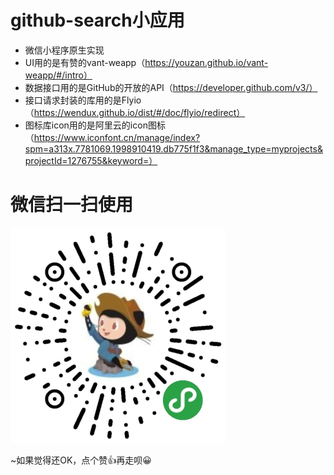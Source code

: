 # github-search小应用
* 微信小程序原生实现
* UI用的是有赞的vant-weapp（https://youzan.github.io/vant-weapp/#/intro）
* 数据接口用的是GitHub的开放的API（https://developer.github.com/v3/）
* 接口请求封装的库用的是Flyio（https://wendux.github.io/dist/#/doc/flyio/redirect）
* 图标库icon用的是阿里云的icon图标（https://www.iconfont.cn/manage/index?spm=a313x.7781069.1998910419.db775f1f3&manage_type=myprojects&projectId=1276755&keyword=）

# 微信扫一扫使用
![](https://raw.githubusercontent.com/chenjiaobin/github-search/master/assets/img/weapp.jpg)


~如果觉得还OK，点个赞👍再走呗😀



